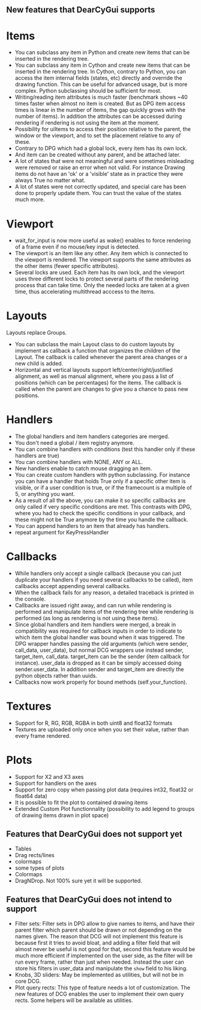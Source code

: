 ## New features that DearCyGui supports

# Items
- You can subclass any item in Python and create new items that can be inserted in the rendering tree.
- You can subclass any item in Cython and create new items that can be inserted in the rendering tree. In Cython, contrary to Python, you can access the item internal fields (states, etc) directly and override the drawing function. This can be useful for advanced usage, but is more complex. Python subclassing should be sufficient for most.
- Writing/reading item attributes is much faster (benchmark shows ~40 times faster when almost no item is created. But as DPG item access times is linear in the number of items, the gap quickly grows with the number of items). In addition the attributes can be accessed during rendering if rendering is not using the item at the moment.
- Possibility for uiItems to access their position relative to the parent, the window or the viewport, and to set the placement relative to any of these.
- Contrary to DPG which had a global lock, every item has its own lock.
- And item can be created without any parent, and be attached later.
- A lot of states that were not meaningful and were sometimes misleading were removed or raise an error when not valid. For instance Drawing items do not have an 'ok' or a 'visible' state as in practice they were always True no matter what.
- A lot of states were not correctly updated, and special care has been done to properly update them. You can trust the value of the states much more.

# Viewport
- wait_for_input is now more useful as wake() enables to force rendering
of a frame even if no mouse/key input is detected.
- The viewport is an item like any other. Any item which is connected to the viewport is rendered. The viewport supports the same attributes as the other items (fewer specific attributes).
- Several locks are used. Each item has its own lock, and the viewport uses three different locks to protect several parts of the rendering process that can take time. Only the needed locks are taken at a given time, thus accelerating multithread acccess to the items.


# Layouts
Layouts replace Groups.
- You can subclass the main Layout class to do custom layouts by implement as callback a function that organizes the children of the Layout. The callback is called whenever the parent area changes or a new child is added.
- Horizontal and vertical layouts support left/center/right/justified alignment, as well as manual alignment, where you pass a list of positions (which can be percentages) for the items. The callback is called when the parent are changes to give you a chance to pass new positions.

# Handlers
- The global handlers and item handlers categories are merged.
- You don't need a global / item registry anymore.
- You can combine handlers with conditions (test this handler only if these handlers are true)
- You can combine handlers with NONE, ANY or ALL.
- New handlers enable to catch mouse dragging an item.
- You can create custom handlers with python subclassing. For instance you can have a handler that holds True only if a specific other item is visible, or if a user condition is true, or if the framecount is a multiple of 5, or anything you want.
- As a result of all the above, you can make it so specific callbacks are only called if very specific conditions are met. This contrasts with DPG, where you had to check the specific conditions in your callback, and these might not be True anymore by the time you handle the callback.
- You can append handlers to an item that already has handlers.
- repeat argument for KeyPressHandler

# Callbacks
- While handlers only accept a single callback (because you can just duplicate your handlers if you need several callbacks to be called), item callbacks accept appending several callbacks.
- When the callback fails for any reason, a detailed traceback is printed in the console.
- Callbacks are issued right away, and can run while rendering is performed and manipulate items of the rendering tree while rendering is performed (as long as rendering is not using these items).
- Since global handlers and item handlers were merged, a break in compatibility was required for callback inputs in order to indicate to which item the global handler was bound when it was triggered. The DPG wrapper handles passing the old arguments (which were sender, call_data, user_data), but normal DCG wrappers use instead sender, target_item, call_data. target_item can be the sender (item callback for instance). user_data is dropped as it can be simply accessed doing sender.user_data. In addition sender and target_item are directly the python objects rather than uuids.
- Callbacks now work properly for bound methods (self.your_function).

# Textures
- Support for R, RG, RGB, RGBA in both uint8 and float32 formats
- Textures are uploaded only once when you set their value, rather than every frame rendered.

# Plots
- Support for X2 and X3 axes
- Support for handlers on the axes
- Support for zero copy when passing plot data (requires int32, float32 or float64 data)
- It is possible to fit the plot to contained drawing items
- Extended Custom Plot functionnality (possibility to add legend to groups of drawing items drawn in plot space)

## Features that DearCyGui does not support yet
- Tables
- Drag rects/lines
- colormaps
- some types of plots
- Colormaps
- DragNDrop. Not 100% sure yet it will be supported.

## Features that DearCyGui does not intend to support
- Filter sets: Filter sets in DPG allow to give names to items, and have their parent filter which parent should be drawn or not depending on the names given. The reason that DCG will not implement this feature is because first it tries to avoid bloat, and adding a filter field that will almost never be useful is not good for that, second this feature would be much more efficient if implemented on the user side, as the filter will be run every frame, rather than just when needed. Instead the user can store his filters in user_data and manipulate the `show` field to his liking. 
- Knobs, 3D sliders: May be implemented as utilities, but will not be in core DCG.
- Plot query rects: This type of feature needs a lot of customization. The new features of DCG enables the user to implement their own query rects. Some helpers will be available as utilities.

